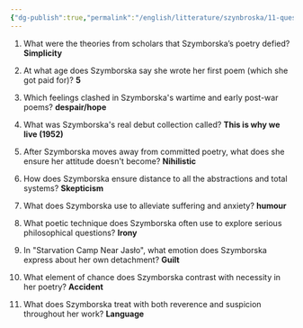 ```yaml
---
{"dg-publish":true,"permalink":"/english/litterature/szynbroska/11-questions-on-szymbroska/"}
---
```



1. What were the theories from scholars that Szymborska’s poetry defied? **Simplicity**
    
2. At what age does Szymborska say she wrote her first poem (which she got paid for)? **5**
    
3. Which feelings clashed in Szymborska's wartime and early post-war poems? **despair/hope**
    
4. What was Szymborska's real debut collection called? **This is why we live (1952)**
    
5. After Szymborska moves away from committed poetry, what does she ensure her attitude doesn't become? **Nihilistic**
    
6. How does Szymborska ensure distance to all the abstractions and total systems? **Skepticism**
    
7. What does Szymborska use to alleviate suffering and anxiety? **humour**
    
8. What poetic technique does Szymborska often use to explore serious philosophical questions? **Irony**
    
9. In "Starvation Camp Near Jasło", what emotion does Szymborska express about her own detachment? **Guilt**  
      
    
10. What element of chance does Szymborska contrast with necessity in her poetry? **Accident**
    
11. What does Szymborska treat with both reverence and suspicion throughout her work? **Language**
